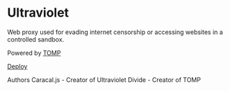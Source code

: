 # Ultraviolet
Web proxy used for evading internet censorship or accessing websites in a controlled sandbox.

Powered by [TOMP](https://github.com/tomphttp)

[Deploy](https://github.com/titaniumnetwork-dev/uv-app)


Authors
Caracal.js - Creator of Ultraviolet
Divide - Creator of TOMP
